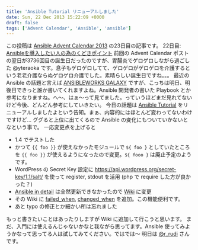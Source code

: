 ```yaml
---
title: 'Ansible Tutorial リニューアルしました'
date: Sun, 22 Dec 2013 15:22:09 +0000
draft: false
tags: ['Advent Calendar', 'Ansible', 'ansible']
---
```


この投稿は [Ansible Advent Calendar 2013](http://qiita.com/advent-calendar/2013/ansible) の23日目の記事です。 22日目: [Ansibleを導入したい人の為のくどきポイント](http://qiita.com/ryurock/items/9cd0aee66003eba482e4) 前回の Advent Calendar ポストの翌日が3736回目の誕生日だったのですが、胃腸炎でゲロゲロしながら過ごした @yteraoka です。息子もゲロゲロしてて、ゲロゲロがゲロゲロを介護するという老老介護ならぬゲロゲロ介護でした。素晴らしい誕生日ですね。。。 最近の Ansible の話題と言えば [ANSIBLEWORKS GALAXY](https://galaxy.ansibleworks.com/) ですが、こっちは明日、明後日できっと誰か書いてくれますよね。Ansible 開発者の書いた Playbook とか参考になりますね。へ〜、はぁ〜って見てました。っていうほどまだ見れてないけど今後、どんどん参考にしていきたい。 今日の話題は [Ansible Tutorial](http://yteraoka.github.io/ansible-tutorial/) をリニューアルしましたよという告知。まぁ、内容的にはほとんど変わってないわけですけど... ググると上位に出てくるので Ansible の変化にもついていかないとなという事で。 一応変更点を上げると

*   1.4 でテストした
*   かつて `{{ foo }}` が使えなかったモジュールで `${ foo }` としていたところを `{{ foo }}` が使えるようになったので変更。`${ fooo }` は廃止予定のようです。
*   WordPress の Secret Key 設定に https://api.wordpress.org/secret-key/1.1/salt/ を使って register, stdout を活用 (php で require した方が良かった？)
*   [Ansible in detail](http://yteraoka.github.io/ansible-tutorial/ansible-in-detail.html) は全然更新できなかったので [Wiki](https://github.com/yteraoka/ansible-tutorial/wiki/Ansible-Note) に変更
*   その Wiki に [failed\_when](https://github.com/yteraoka/ansible-tutorial/wiki/failed-when), [changed\_when](https://github.com/yteraoka/ansible-tutorial/wiki/changed-when) を追加。この機能便利です。
*   あと typo の修正とか細かい所は忘れました

もっと書きたいことはあったりしますが Wiki に追加して行こうと思います。 まだ、入門には使えるんじゃないかなと我ながら思ってます。Ansible 使ってみようかなって思ってる人は試してみてください。ではでは〜 明日は [@r\_rudi](https://twitter.com/r_rudi) さんです。